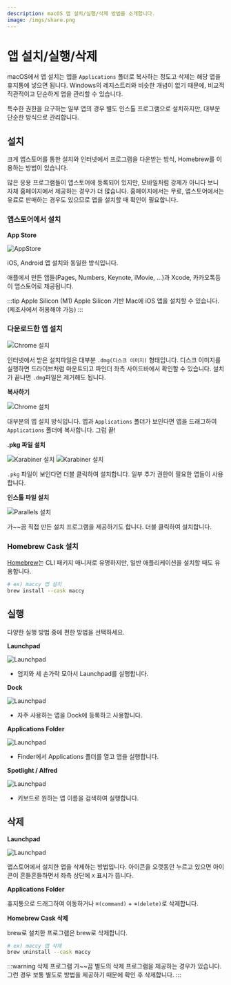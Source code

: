```yaml
---
description: macOS 앱 설치/실행/삭제 방법을 소개합니다.
image: /imgs/share.png
---
```


# 앱 설치/실행/삭제

macOS에서 앱 설치는 앱을 `Applications` 폴더로 복사하는 정도고 삭제는 해당 앱을 휴지통에 넣으면 됩니다. Windows의 레지스트리와 비슷한 개념이 없기 때문에, 비교적 직관적이고 단순하게 앱을 관리할 수 있습니다.

특수한 권한을 요구하는 일부 앱의 경우 별도 인스톨 프로그램으로 설치하지만, 대부분 단순한 방식으로 관리합니다.

## 설치

크게 앱스토어를 통한 설치와 인터넷에서 프로그램을 다운받는 방식, Homebrew를 이용하는 방법이 있습니다.

많은 응용 프로그램들이 앱스토어에 등록되어 있지만, 모바일처럼 강제가 아니다 보니 자체 홈페이지에서 제공하는 경우가 더 많습니다. 홈페이지에서는 무료, 앱스토어에서는 유료로 판매하는 경우도 있으므로 앱을 설치할 때 확인이 필요합니다.

### 앱스토어에서 설치

**App Store**

![AppStore](./imgs/apps/appstore.png)

iOS, Android 앱 설치와 동일한 방식입니다.

애플에서 만든 앱들(Pages, Numbers, Keynote, iMovie, ...)과 Xcode, 카카오톡등이 앱스토어로 제공됩니다.

:::tip Apple Silicon (M1)
Apple Silicon 기반 Mac에 iOS 앱을 설치할 수 있습니다. (제조사에서 허용해야 가능)
:::

### 다운로드한 앱 설치

<div class="image-600 no-radius">

![Chrome 설치](./imgs/apps/chrome-dmg.png)

</div>

인터넷에서 받은 설치파일은 대부분 `.dmg(디스크 이미지)` 형태입니다. 디스크 이미지를 실행하면 드라이브처럼 마운트되고 파인더 좌측 사이드바에서 확인할 수 있습니다. 설치가 끝나면 `.dmg`파일은 제거해도 됩니다.

**복사하기**

<div class="image-300 no-radius">

![Chrome 설치](./imgs/apps/chrome-install.gif)

</div>

대부분의 앱 설치 방식입니다. 앱과 `Applications` 폴더가 보인다면 앱을 드래그하여 `Applications` 폴더에 복사합니다. 그럼 끝!

**.pkg 파일 설치**

<div class="image-600 no-radius">

![Karabiner 설치](./imgs/apps/karabiner-pkg.png)
![Karabiner 설치](./imgs/apps/karabiner-install.png)

</div>

`.pkg` 파일이 보인다면 더블 클릭하여 설치합니다. 일부 추가 권한이 필요한 앱들이 사용합니다.

**인스톨 파일 설치**

<div class="image-600 no-radius">

![Parallels 설치](./imgs/apps/parallels-install.png)

</div>

가~~끔 직접 만든 설치 프로그램을 제공하기도 합니다. 더블 클릭하여 설치합니다.

### Homebrew Cask 설치

[Homebrew](https://brew.sh/index)는 CLI 패키지 매니저로 유명하지만, 일반 애플리케이션을 설치할 때도 유용합니다.

```sh
# ex) maccy 앱 설치
brew install --cask maccy
```

## 실행

다양한 실행 방법 중에 편한 방법을 선택하세요.

**Launchpad**

![Launchpad](./imgs/apps/launchpad.jpg)

- 엄지와 세 손가락 모아서 Launchpad를 실행합니다.

**Dock**

![Launchpad](./imgs/apps/dock.jpg)

- 자주 사용하는 앱을 Dock에 등록하고 사용합니다.

**Applications Folder**

![Launchpad](./imgs/apps/application.png)

- Finder에서 Applications 폴더를 열고 앱을 실행합니다.

**Spotlight / Alfred**

<div class="image-450 no-radius">

![Launchpad](./imgs/apps/alfred.png)

</div>

- 키보드로 원하는 앱 이름을 검색하여 실행합니다.

## 삭제

**Launchpad**

![Launchpad](./imgs/apps/launchpad-delete.jpg)

앱스토어에서 설치한 앱을 삭제하는 방법입니다. 아이콘을 오랫동안 누르고 있으면 아이콘이 흔들흔들하면서 좌측 상단에 `X` 표시가 뜹니다.

**Applications Folder**

휴지통으로 드래그하여 이동하거나 `⌘(command)` + `⌫(delete)`로 삭제합니다.

**Homebrew Cask 삭제**

brew로 설치한 프로그램은 brew로 삭제합니다.

```sh
# ex) maccy 앱 삭제
brew uninstall --cask maccy
```

:::warning 삭제 프로그램
가~~끔 별도의 삭제 프로그램을 제공하는 경우가 있습니다. 그런 경우 보통 별도로 방법을 제공하기 때문에 확인 후 삭제합니다.
:::
